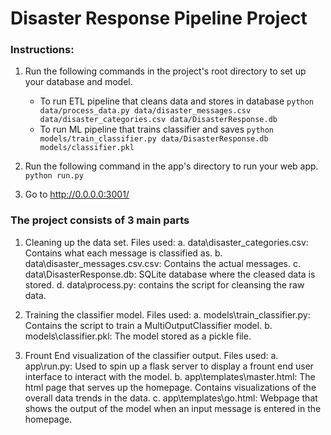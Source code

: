 # Disaster Response Pipeline Project

### Instructions:
1. Run the following commands in the project's root directory to set up your database and model.

    - To run ETL pipeline that cleans data and stores in database
        `python data/process_data.py data/disaster_messages.csv data/disaster_categories.csv data/DisasterResponse.db`
    - To run ML pipeline that trains classifier and saves
        `python models/train_classifier.py data/DisasterResponse.db models/classifier.pkl`

2. Run the following command in the app's directory to run your web app.
    `python run.py`

3. Go to http://0.0.0.0:3001/

### The project consists of 3 main parts
1. Cleaning up the data set.
	Files used:
	a. data\disaster_categories.csv: Contains what each message is classified as.
	b. data\disaster_messages.csv.csv: Contains the actual messages.
	c. data\DisasterResponse.db: SQLite database where the cleased data is stored.
	d. data\process.py: contains the script for cleansing the raw data.
	
2. Training the classifier model.
	Files used:
	a. models\train_classifier.py: Contains the script to train a MultiOutputClassifier model.
	b. models\classifier.pkl: The model stored as a pickle file.
	
3. Frount End visualization of the classifier output.
	Files used:
	a. app\run.py: Used to spin up a flask server to display a frount end user interface to interact with the model.
	b. app\templates\master.html: The html page that serves up the homepage. Contains visualizations of the overall data trends in the data.
	c. app\templates\go.html: Webpage that shows the output of the model when an input message is entered in the homepage.
	
